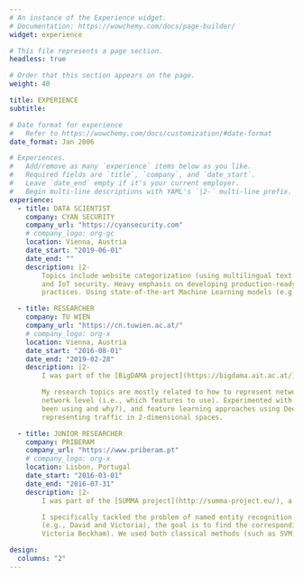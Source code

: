 ```yaml
---
# An instance of the Experience widget.
# Documentation: https://wowchemy.com/docs/page-builder/
widget: experience

# This file represents a page section.
headless: true

# Order that this section appears on the page.
weight: 40

title: EXPERIENCE
subtitle:

# Date format for experience
#   Refer to https://wowchemy.com/docs/customization/#date-format
date_format: Jan 2006

# Experiences.
#   Add/remove as many `experience` items below as you like.
#   Required fields are `title`, `company`, and `date_start`.
#   Leave `date_end` empty if it's your current employer.
#   Begin multi-line descriptions with YAML's `|2-` multi-line prefix.
experience:
  - title: DATA SCIENTIST
    company: CYAN SECURITY
    company_url: "https://cyansecurity.com"
    # company_logo: org-gc
    location: Vienna, Austria
    date_start: "2019-06-01"
    date_end: ""
    description: |2-
        Topics include website categorization (using multilingual text and images), DNS tunneling detection,
        and IoT security. Heavy emphasis on developing production-ready ML models, and following MLOps best
        practices. Using state-of-the-art Machine Learning models (e.g., Transformers).

  - title: RESEARCHER
    company: TU WIEN
    company_url: "https://cn.tuwien.ac.at/"
    # company_logo: org-x
    location: Vienna, Austria
    date_start: "2016-08-01"
    date_end: "2019-02-28"
    description: |2-
        I was part of the [BigDAMA project](https://bigdama.ait.ac.at/), a fundamental research project focused on big data analytics for network traffic monitoring and analysis.

        My research topics are mostly related to how to represent network traffic for detecting attacks at the
        network level (i.e., which features to use). Experimented with both classical features (what have people
        been using and why?), and feature learning approaches using Deep Learning techniques, and in particular
        representing traffic in 2-dimensional spaces.

  - title: JUNIOR RESEARCHER
    company: PRIBERAM
    company_url: "https://www.priberam.pt"
    # company_logo: org-x
    location: Lisbon, Portugal
    date_start: "2016-03-01"
    date_end: "2016-07-31"
    description: |2-
        I was part of the [SUMMA project](http://summa-project.eu/), a huge H2020 project.

        I specifically tackled the problem of named entity recognition in which, given a text with some entity mentions
        (e.g., David and Victoria), the goal is to find the corresponding entities in Wikipedia (e.g., David Beckham and
        Victoria Beckham). We used both classical methods (such as SVM) and modern Deep Learning approaches.

design:
  columns: "2"
---
```

